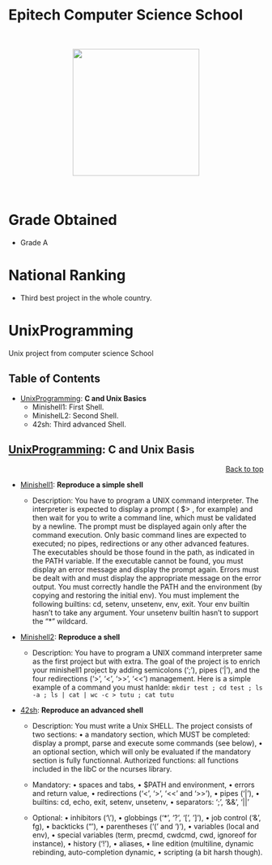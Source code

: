 
# Epitech Computer Science School
<br/>
<p align="center">
<img src="https://upload.wikimedia.org/wikipedia/commons/thumb/2/2d/Epitech.png/1598px-Epitech.png" width="250">
</p>
<br/>

# Grade Obtained
- Grade A

# National Ranking
- Third best project in the whole country.

# UnixProgramming
Unix project from computer science School

<a name="top"></a>

## Table of Contents 
- [UnixProgramming](#UnixProgramming): **C and Unix Basics**
    - Minishell1: First Shell.
    - MinishelL2: Second Shell.
    - 42sh: Third advanced Shell.

<a name="UnixProgramming"></a>

## [UnixProgramming](./): **C and Unix Basis**
<p align="right"><a href="#top">Back to top</a></p>

- [Minishell1](./Minishell1): **Reproduce a simple shell**
    - Description:
      You have to program a UNIX command interpreter.
      The interpreter is expected to display a prompt ( $> , for example) and then wait for you to write a command
      line, which must be validated by a newline.
      The prompt must be displayed again only after the command execution.
      Only basic command lines are expected to executed; no pipes, redirections or any other advanced features.
      The executables should be those found in the path, as indicated in the PATH variable.
      If the executable cannot be found, you must display an error message and display the prompt again.
      Errors must be dealt with and must display the appropriate message on the error output.
      You must correctly handle the PATH and the environment (by copying and restoring the initial env).
      You must implement the following builtins: cd, setenv, unsetenv, env, exit.
      Your env builtin hasn’t to take any argument. Your unsetenv builtin hasn’t to support the “*” wildcard.
      
 
- [Minishell2](./Minishell2): **Reproduce a shell**
    - Description:
      You have to program a UNIX command interpreter same as the first project but with extra. The goal of the project is to enrich your minishell1 project by adding semicolons (‘;’), pipes (‘|’), and the four
      redirections (‘>’, ‘<’, ‘>>’, ‘<<’) management. Here is a simple example of a command you must hanlde: `mkdir test ; cd test ; ls -a ; ls | cat | wc -c > tutu ; cat tutu`

- [42sh](./4ésh): **Reproduce an advanced shell**
    - Description:
      You must write a Unix SHELL.
      The project consists of two sections:
      • a mandatory section, which MUST be completed: display a prompt, parse and execute some commands (see below),
      • an optional section, which will only be evaluated if the mandatory section is fully functionnal.
      Authorized functions: all functions included in the libC or the ncurses library.
      
    - Mandatory: 
      • spaces and tabs,
      • $PATH and environment,
      • errors and return value,
      • redirections (‘<’, ‘>’, ‘<<’ and ‘>>’),
      • pipes (‘|’),
      • builtins: cd, echo, exit, setenv, unsetenv,
      • separators: ‘;’, ‘&&’, ‘||’
      
    - Optional:
      • inhibitors (‘\’),
      • globbings (‘*’, ‘?’, ‘[’, ’]’),
      • job control (‘&’, fg),
      • backticks (“’),
      • parentheses (‘(’ and ‘)’),
      • variables (local and env),
      • special variables (term, precmd, cwdcmd, cwd, ignoreof for instance),
      • history (‘!’),
      • aliases,
      • line edition (multiline, dynamic rebinding, auto-completion dynamic,
      • scripting (a bit harsh though).
      
